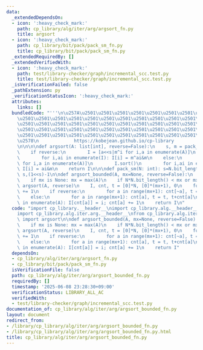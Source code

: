 ```yaml
---
data:
  _extendedDependsOn:
  - icon: ':heavy_check_mark:'
    path: cp_library/alg/iter/arg/argsort_fn.py
    title: argsort
  - icon: ':heavy_check_mark:'
    path: cp_library/bit/pack/pack_sm_fn.py
    title: cp_library/bit/pack/pack_sm_fn.py
  _extendedRequiredBy: []
  _extendedVerifiedWith:
  - icon: ':heavy_check_mark:'
    path: test/library-checker/graph/incremental_scc.test.py
    title: test/library-checker/graph/incremental_scc.test.py
  _isVerificationFailed: false
  _pathExtension: py
  _verificationStatusIcon: ':heavy_check_mark:'
  attributes:
    links: []
  bundledCode: "'''\n\u257A\u2501\u2501\u2501\u2501\u2501\u2501\u2501\u2501\u2501\u2501\
    \u2501\u2501\u2501\u2501\u2501\u2501\u2501\u2501\u2501\u2501\u2501\u2501\u2501\
    \u2501\u2501\u2501\u2501\u2501\u2501\u2501\u2501\u2501\u2501\u2501\u2501\u2501\
    \u2501\u2501\u2501\u2501\u2501\u2501\u2501\u2501\u2501\u2501\u2501\u2501\u2501\
    \u2501\u2501\u2501\u2501\u2501\u2501\u2501\u2501\u2501\u2501\u2501\u2501\u2501\
    \u2578\n             https://kobejean.github.io/cp-library               \n'''\n\
    \n\n\n\ndef argsort(A: list[int], reverse=False):\n    s, m = pack_sm(len(A))\n\
    \    if reverse:\n        I = [a<<s|m^i for i,a in enumerate(A)]\n        I.sort(reverse=True)\n\
    \        for i,ai in enumerate(I): I[i] = m^ai&m\n    else:\n        I = [a<<s|i\
    \ for i,a in enumerate(A)]\n        I.sort()\n        for i,ai in enumerate(I):\
    \ I[i] = ai&m\n    return I\n\n\ndef pack_sm(N: int): s=N.bit_length(); return\
    \ s,(1<<s)-1\n\ndef argsort_bounded(A, mx=None, reverse=False):\n    N = len(A)\n\
    \    if mx is None: mx = max(A)\n    if N*N.bit_length() < mx or mx < 1000: return\
    \ argsort(A, reverse)\n    I, cnt, t = [0]*N, [0]*(mx+1), 0\n    for a in A: cnt[a]\
    \ += 1\n    if reverse:\n        for a in range(mx+1): cnt[~a], t = t, t+cnt[~a]\n\
    \    else:\n        for a in range(mx+1): cnt[a], t = t, t+cnt[a]\n    for i,a\
    \ in enumerate(A): I[cnt[a]] = i; cnt[a] += 1\n    return I\n"
  code: "import cp_library.__header__\nimport cp_library.alg.__header__\nimport cp_library.alg.iter.__header__\n\
    import cp_library.alg.iter.arg.__header__\nfrom cp_library.alg.iter.arg.argsort_fn\
    \ import argsort\n\ndef argsort_bounded(A, mx=None, reverse=False):\n    N = len(A)\n\
    \    if mx is None: mx = max(A)\n    if N*N.bit_length() < mx or mx < 1000: return\
    \ argsort(A, reverse)\n    I, cnt, t = [0]*N, [0]*(mx+1), 0\n    for a in A: cnt[a]\
    \ += 1\n    if reverse:\n        for a in range(mx+1): cnt[~a], t = t, t+cnt[~a]\n\
    \    else:\n        for a in range(mx+1): cnt[a], t = t, t+cnt[a]\n    for i,a\
    \ in enumerate(A): I[cnt[a]] = i; cnt[a] += 1\n    return I"
  dependsOn:
  - cp_library/alg/iter/arg/argsort_fn.py
  - cp_library/bit/pack/pack_sm_fn.py
  isVerificationFile: false
  path: cp_library/alg/iter/arg/argsort_bounded_fn.py
  requiredBy: []
  timestamp: '2025-06-08 23:28:30+09:00'
  verificationStatus: LIBRARY_ALL_AC
  verifiedWith:
  - test/library-checker/graph/incremental_scc.test.py
documentation_of: cp_library/alg/iter/arg/argsort_bounded_fn.py
layout: document
redirect_from:
- /library/cp_library/alg/iter/arg/argsort_bounded_fn.py
- /library/cp_library/alg/iter/arg/argsort_bounded_fn.py.html
title: cp_library/alg/iter/arg/argsort_bounded_fn.py
---
```

